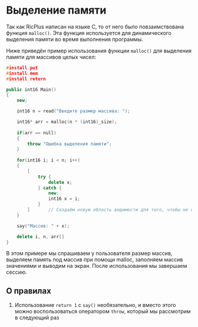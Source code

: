 # Выделение памяти
Так как RicPlus написан на языке C, то от него было повзаимствована функция `malloc()`.
Эта функция используется для динамического выделения памяти во время выполнения программы.

Ниже приведён пример использования функции `malloc()` для выделения памяти для массивов целых чисел:
```C++
#install put
#install mem
#install return

public int16 Main()
{
    new;

    int16 n = read("Введите размер массива: ");

    int16* arr = malloc(n * (int16)_size);
    
    if(arr == null)
    {
        throw "Ошибка выделения памяти";
    }
    
    for(int16 i; i < n; i++)
    {
        [
            try {
                delete x;
            } catch {
                new;
                int16 x = i;
            }
        ]       // Создаём новую область видимости для того, чтобы не путать сессии
    }

    say("Массив: " + x);

    delete i, n, arr[]
}
```
В этом примере мы спрашиваем у пользователя размер массив, выделяем память под массив при помощи malloc, заполняем массив значениями и выводим на экран.
После использования мы завершаем сессию.

## О правилах

1. Использование `return 1` с `say()` необязательно, и вместо этого можно воспользоваться оператором `throw`, который мы рассмотрим в следующий раз
